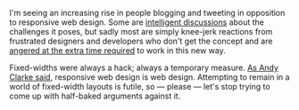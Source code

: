 

I'm seeing an increasing rise in people blogging and tweeting in opposition to responsive web design. Some are
[intelligent discussions](http://howells.ws/posts/view/128/my-collected-opinions-on-responsive-web-design)
about the challenges it poses, but sadly most are simply knee-jerk reactions from frustrated designers and
developers who don't get the concept and are [angered at the extra time
required](http://managewp.com/5-reasons-why-responsive-design-is-not-worth-it) to work in this new way.

Fixed-widths were always a hack; always a temporary measure. [As Andy Clarke
said](http://stuffandnonsense.co.uk/blog/about/i_dont_care_about_responsive_web_design), responsive web design
is web design. Attempting to remain in a world of fixed-width layouts is futile, so — please — let's stop
trying to come up with half-baked arguments against it.